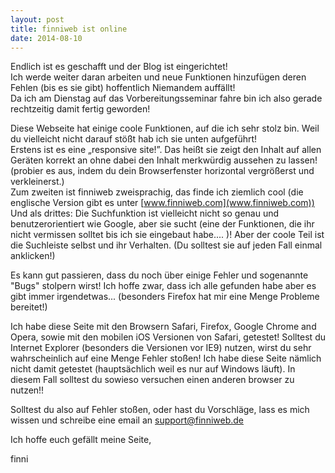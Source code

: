 ```yaml
---
layout: post
title: finniweb ist online
date: 2014-08-10
---
```


Endlich ist es geschafft und der Blog ist eingerichtet!  
Ich werde weiter daran arbeiten und neue Funktionen hinzufügen deren Fehlen (bis es sie gibt) hoffentlich Niemandem auffällt!  
Da ich am Dienstag auf das Vorbereitungsseminar fahre bin ich also gerade rechtzeitig damit fertig geworden!

<!--more-->

Diese Webseite hat einige coole Funktionen, auf die ich sehr stolz bin. Weil du vielleicht nicht darauf stößt hab ich sie unten aufgeführt!  
Erstens ist es eine „responsive site!”. Das heißt sie zeigt den Inhalt auf allen Geräten korrekt an ohne dabei den Inhalt merkwürdig aussehen zu lassen! (probier es aus, indem du dein Browserfenster horizontal vergrößerst und verkleinerst.)  
Zum zweiten ist finniweb zweisprachig, das finde ich ziemlich cool (die englische Version gibt es unter [www.finniweb.com](www.finniweb.com))  
Und als drittes: Die Suchfunktion ist vielleicht nicht so genau und benutzerorientiert wie Google, aber sie sucht (eine der Funktionen, die ihr nicht vermissen solltet bis ich sie eingebaut habe.... )! Aber der coole Teil ist die Suchleiste selbst und ihr Verhalten. (Du solltest sie auf jeden Fall einmal anklicken!)

Es kann gut passieren, dass du noch über einige Fehler und sogenannte "Bugs"  stolpern wirst! Ich hoffe zwar, dass ich alle gefunden habe aber es gibt immer irgendetwas... (besonders Firefox hat mir eine Menge Probleme bereitet!)

Ich habe diese Seite mit den Browsern Safari, Firefox, Google Chrome and Opera, sowie mit den mobilen iOS Versionen von Safari, getestet! Solltest du Internet Explorer (besonders die Versionen vor IE9) nutzen, wirst du sehr wahrscheinlich auf eine Menge Fehler stoßen! Ich habe diese Seite nämlich nicht damit getestet (hauptsächlich weil es nur auf Windows läuft). In diesem Fall solltest du sowieso versuchen einen anderen browser zu nutzen!!

Solltest du also auf Fehler stoßen, oder hast du Vorschläge, lass es mich wissen und schreibe eine email an [support@finniweb.de](mailto:support@finniweb.de)

Ich hoffe euch gefällt meine Seite,

finni